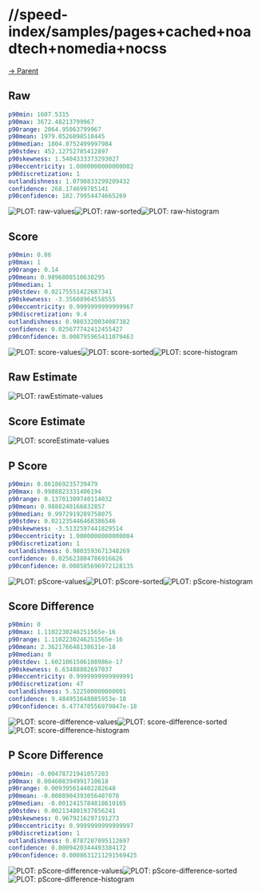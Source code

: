 
# //speed-index/samples/pages+cached+noadtech+nomedia+nocss

[→ Parent](../..)


## Raw


```yaml
p90min: 1607.5315
p90max: 3672.48213799967
p90range: 2064.95063799967
p90mean: 1979.0526098510445
p90median: 1804.8752499997984
p90stdev: 452.12752785412897
p90skewness: 1.5404333373293027
p90eccentricity: 1.0000000000000002
p90discretization: 1
outlandishness: 1.0790833299209432
confidence: 268.174699785141
p90confidence: 182.79954474665269

```

![PLOT: raw-values](./raw/values.svg)![PLOT: raw-sorted](./raw/sorted.svg)![PLOT: raw-histogram](./raw/histogram.svg)
## Score


```yaml
p90min: 0.86
p90max: 1
p90range: 0.14
p90mean: 0.9896808510638295
p90median: 1
p90stdev: 0.02175551422687341
p90skewness: -3.35608964558555
p90eccentricity: 0.9999999999999967
p90discretization: 9.4
outlandishness: 0.9803320034087382
confidence: 0.025677742412455427
p90confidence: 0.008795965411079463

```

![PLOT: score-values](./score/values.svg)![PLOT: score-sorted](./score/sorted.svg)![PLOT: score-histogram](./score/histogram.svg)
## Raw Estimate

![PLOT: rawEstimate-values](./rawEstimate/values.svg)
## Score Estimate

![PLOT: scoreEstimate-values](./scoreEstimate/values.svg)
## P Score


```yaml
p90min: 0.861869235739479
p90max: 0.9988823331406194
p90range: 0.13701309740114032
p90mean: 0.9888240166832857
p90median: 0.9972919289758075
p90stdev: 0.021235446468386546
p90skewness: -3.5132597441829514
p90eccentricity: 1.0000000000000004
p90discretization: 1
outlandishness: 0.9803593671348269
confidence: 0.025623804786916626
p90confidence: 0.008585696972128135

```

![PLOT: pScore-values](./pScore/values.svg)![PLOT: pScore-sorted](./pScore/sorted.svg)![PLOT: pScore-histogram](./pScore/histogram.svg)
## Score Difference


```yaml
p90min: 0
p90max: 1.1102230246251565e-16
p90range: 1.1102230246251565e-16
p90mean: 2.362176648138631e-18
p90median: 0
p90stdev: 1.6021061506108986e-17
p90skewness: 6.63488802697037
p90eccentricity: 0.9999999999999991
p90discretization: 47
outlandishness: 5.522500000000001
confidence: 9.484951648085953e-18
p90confidence: 6.477470556979047e-18

```

![PLOT: score-difference-values](./score-difference/values.svg)![PLOT: score-difference-sorted](./score-difference/sorted.svg)![PLOT: score-difference-histogram](./score-difference/histogram.svg)
## P Score Difference


```yaml
p90min: -0.00478721941057203
p90max: 0.004608394991710618
p90range: 0.009395614402282648
p90mean: -0.0008904393056407078
p90median: -0.0012415784818610165
p90stdev: 0.002134801937856241
p90skewness: 0.9679216297191273
p90eccentricity: 0.9999999999999997
p90discretization: 1
outlandishness: 0.8787287095112697
confidence: 0.0009420344493384172
p90confidence: 0.0008631211291569425

```

![PLOT: pScore-difference-values](./pScore-difference/values.svg)![PLOT: pScore-difference-sorted](./pScore-difference/sorted.svg)![PLOT: pScore-difference-histogram](./pScore-difference/histogram.svg)
